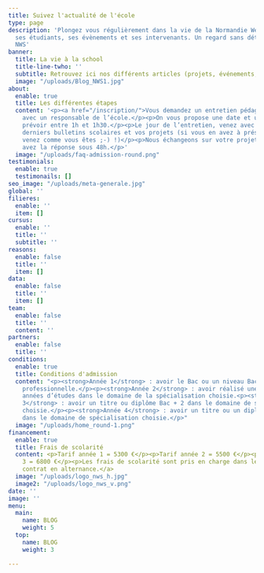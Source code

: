```yaml
---
title: Suivez l'actualité de l'école
type: page
description: 'Plongez vous régulièrement dans la vie de la Normandie Web School :
  ses étudiants, ses évènements et ses intervenants. Un regard sans détour sur la
  NWS'
banner:
  title: La vie à la school
  title-line-twho: ''
  subtitle: Retrouvez ici nos différents articles (projets, événements, interviews...)
  image: "/uploads/Blog_NWS1.jpg"
about:
  enable: true
  title: Les différentes étapes
  content: '<p><a href="/inscription/">Vous demandez un entretien pédagogique</a>
    avec un responsable de l’école.</p><p>On vous propose une date et une heure :
    prévoir entre 1h et 1h30.</p><p>Le jour de l’entretien, venez avec votre CV, vos
    derniers bulletins scolaires et vos projets (si vous en avez à présenter, si non
    venez comme vous êtes ;-) !)</p><p>Nous échangeons sur votre projet et votre positionnement.</p><p>Vous
    avez la réponse sous 48h.</p>'
  image: "/uploads/faq-admission-round.png"
testimonials:
  enable: true
  testimonails: []
seo_image: "/uploads/meta-generale.jpg"
global: ''
filieres:
  enable: ''
  item: []
cursus:
  enable: ''
  title: ''
  subtitle: ''
reasons:
  enable: false
  title: ''
  item: []
data:
  enable: false
  title: ''
  item: []
team:
  enable: false
  title: ''
  content: ''
partners:
  enable: false
  title: ''
conditions:
  enable: true
  title: Conditions d'admission
  content: "<p><strong>Année 1</strong> : avoir le Bac ou un niveau Bac + expérience
    professionnelle.</p><p><strong>Année 2</strong> : avoir réalisé une année ou deux
    années d’études dans le domaine de la spécialisation choisie.<p><strong>Année
    3</strong> : avoir un titre ou diplôme Bac + 2 dans le domaine de spécialisation
    choisie.</p><p><strong>Année 4</strong> : avoir un titre ou un diplôme Bac + 3
    dans le domaine de spécialisation choisie.</p>"
  image: "/uploads/home_round-1.png"
financement:
  enable: true
  title: Frais de scolarité
  content: <p>Tarif année 1 = 5300 €</p><p>Tarif année 2 = 5500 €</p><p>Tarif année
    3 = 6800 €</p><p>Les frais de scolarité sont pris en charge dans le cas d’<a href="/entreprises/#alternance">un
    contrat en alternance.</a>
  image: "/uploads/logo_nws_h.jpg"
  image2: "/uploads/logo_nws_v.png"
date: ''
image: ''
menu:
  main:
    name: BLOG
    weight: 5
  top:
    name: BLOG
    weight: 3

---
```

